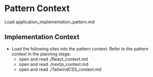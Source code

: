 # Pattern Context

Load application_implementation_pattern.md

## Implementation Context
- Load the following sites into the pattern context.  Refer to the pattern context in the planning stage:
  - open and read ./React_context.md
  - open and read ./nextjs_context.md
  - open and read ./TailwindCSS_context.md

